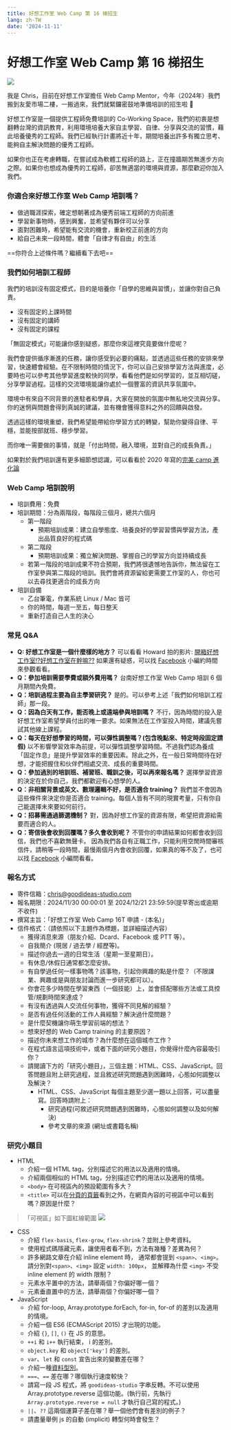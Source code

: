 ```yaml
---
title: 好想工作室 Web Camp 第 16 梯招生
lang: zh-TW
date: '2024-11-11'
---
```

# 好想工作室 Web Camp 第 16 梯招生

![](https://i.imgur.com/sjMHetk.jpg)

我是 Chris，目前在好想工作室擔任 Web Camp Mentor，今年（2024年）我們搬到友愛市場二樓，一搬過來，我們就緊鑼密鼓地準備培訓的招生啦 🎉

好想工作室是一個提供工程師免費培訓的 Co-Working Space，我們的初衷是想翻轉台灣的資訊教育，利用環境培養大家自主學習、自律、分享與交流的習慣，藉此培養優秀的工程師。我們已經執行計畫將近十年，期間培養出許多有獨立思考、能夠自主解決問題的優秀工程師。

如果你也正在考慮轉職，在嘗試成為軟體工程師的路上，正在撞牆期苦無進步方向之際。如果你也想成為優秀的工程師，卻苦無適當的環境與資源，那麼歡迎你加入我們。

### 你適合來好想工作室 Web Camp 培訓嗎？

- 做過職涯探索，確定想朝著成為優秀前端工程師的方向前進
- 學習新事物時，感到興奮，並希望有夥伴可以分享
- 面對困難時，希望能有交流的機會，重新校正前進的方向
- 給自己未來一段時間，體會「自律才有自由」的生活

==你符合上述條件嗎？繼續看下去吧==

### 我們如何培訓工程師

我們的培訓沒有固定模式，目的是培養你「自學的思維與習慣」，並讓你對自己負責。

- 沒有固定的上課時間
- 沒有固定的講師
- 沒有固定的課程

「無固定模式」可能讓你感到疑惑，那麼你來這裡究竟要做什麼呢？

我們會提供循序漸進的任務，讓你感受到必要的痛點，並透過這些任務的安排來學習，快速體會經驗。在不限制時間的情況下，你可以自己安排學習方法與進度，必要時也可以參考其他學習進度較快的同學，看看他們是如何學習的，並互相切磋，分享學習過程。這樣的交流環境能讓你處於一個豐富的資訊共享氛圍中。

環境中有來自不同背景的進駐者和學員，大家在開放的氛圍中無私地交流與分享。你的迷惘與問題會得到真誠的建議，並有機會獲得意料之外的回饋與啟發。

透過這樣的環境重塑，我們希望能帶給你學習方式的轉變，幫助你變得自律、平穩，並能按部就班、穩步學習。

而你唯一需要做的事情，就是「付出時間，融入環境，並對自己的成長負責。」

如果對於我們培訓還有更多細節想認識，可以看看於 2020 年寫的[完美 camp 進化論](https://ithelp.ithome.com.tw/articles/10253128)

### Web Camp 培訓說明

- 培訓費用：免費
- 培訓期間：分為兩階段，每階段三個月，總共六個月
    - 第一階段
        - 預期培訓成果：建立自學態度、培養良好的學習習慣與學習方法，產出品質良好的程式碼
    - 第二階段
        - 預期培訓成果：獨立解決問題、掌握自己的學習方向並持續成長
    - 若第一階段的培訓成果不符合預期，我們將很遺憾地告訴你，無法留在工作室參與第二階段的培訓。我們會將資源留給更需要工作室的人，你也可以去尋找更適合的成長方向
- 培訓自備
    - 乙台筆電，作業系統 Linux / Mac 皆可
    - 你的時間，每週一至五，每日整天
    - 重新打造自己人生的決心


### 常見 Q&A

- **Q: 好想工作室是一個什麼樣的地方？**
    可以看看 Howard 拍的影片: [開箱好想工作室!?好想工作室在幹嘛??]( https://youtu.be/Dft5rHiFTis)
    如果還有疑惑，可以找 [Facebook](https://www.facebook.com/GoodideasStudio) 小編約時間來參觀看看。
- **Q：參加培訓需要學費或額外費用嗎？**
    台南好想工作室 Web Camp 培訓 6 個月期間內免費。
- **Q：培訓過程主要為自主學習研究？**
    是的。可以參考上述「我們如何培訓工程師」那一段。
- **Q：因為白天有工作，能否晚上或遠端參與培訓嗎？**
    不行，因為時間的投入是好想工作室希望學員付出的唯一要求。如果無法在工作室投入時間，建議先嘗試其他線上課程。
- **Q：每天在好想學習的時間，可以彈性調整嗎？(包含晚點來、特定時段固定請假)**
    以不影響學習效率為前提，可以彈性調整學習時間。不過我們認為養成「固定作息」是提升學習效率的重要因素。除此之外，在一般日常時間待在好想，才能把握住和伙伴們相處交流、成長的重要時間。
- **Q：參加過別的培訓班、補習班、職訓之後，可以再來報名嗎？**
    選擇學習資源的決定在於你自己，我們都歡迎有心想學的人。
- **Q：非相關背景或英文、數理邏輯不好，是否適合 training？**
    我們並不會因為這些條件來決定你是否適合 training。每個人皆有不同的現實考量，只有你自己能選擇未來要如何前行。
- **Q：招募需通過篩選機制？**
    對，因為好想工作室的資源有限，希望把資源給需要而適合的人。
- **Q：寄信後會收到回覆嗎？多久會收到呢？**
    不管你的申請結果如何都會收到回信，我們也不喜歡無聲卡。
    因為我們各自有正職工作，只能利用空閒時間審核信件，請稍等一段時間，最慢兩個月內會收到回覆，如果真的等不及了，也可以找 [Facebook](https://www.facebook.com/GoodideasStudio) 小編問看看。

### 報名方式
- 寄件信箱：chris@goodideas-studio.com
- 報名期限：2024/11/30 00:00:01 至 2024/12/21 23:59:59(提早寄出或逾期不收件)
- 撰寫主旨：「好想工作室 Web Camp 16T 申請 - (本名)」
- 信件格式：（請依照以下主題作為標題，並詳細描述內容）
    - 獲得消息來源（朋友介紹、Dcard、Facebook 或 PTT 等）。
    - 自我簡介 (現居 / 過去學 / 經歷等)。
    - 描述你過去一週的日常生活（星期一至星期日）。
    - 有休息/休假日通常都怎麼安排。
    - 有自學過任何一樣事物嗎？該事物，引起你興趣的點是什麼？（不限課業、興趣或是與朋友討論而進一步研究都可以）。
    - 你會花多少時間在學習東西（一個技能）上，並會搭配哪些方法或工具控管/規劃時間來達成？
    - 有沒有透過與人交流任何事物，獲得不同見解的經驗？
    - 是否有過任何活動的工作人員經驗？解決過什麼問題？
    - 是什麼契機讓你萌生學習前端的想法？
    - 想來好想的 Web Camp training 的主要原因？
    - 描述你未來想工作的城市？為什麼想在這個城市工作？
    - 在程式語言這項技術中，或者下面的研究小題目，你覺得什麼內容最吸引你？
    - 請閱讀下方的「研究小題目」，三個主題：HTML、CSS、JavaScript。回答問題且附上研究過程，並且敘述研究問題遇到困難時，心態如何調整以及解決？
        - HTML、CSS、JavaScript 每個主題至少選一題以上回答，可以盡量寫。回答時請附上：
            - 研究過程(可敘述研究問題遇到困難時，心態如何調整以及如何解決)
            - 參考文章的來源 (網址或書籍名稱)

### 研究小題目

- HTML
    - 介紹一個 HTML tag，分別描述它的用法以及適用的情境。
    - 介紹兩個相似的 HTML tag，分別描述它們的用法以及適用的情境。
    - `<body>` 在可視區內的預設範圍有多大？
    - `<title>` 可以在[分頁的頁籤](https://zh.wikipedia.org/wiki/%E5%88%86%E9%A0%81_(GUI))看到之外，在網頁內容的可視區中可以看到嗎？原因是什麼？

> 「可視區」如下圖紅線範圍
> ![](https://i.imgur.com/e03f4ar.jpg)


- CSS
    - 介紹 `flex-basis`, `flex-grow`, `flex-shrink`？並附上參考資料。
    - 使用程式碼隱藏元素，讓使用者看不到，方法有幾種？差異為何？
    - 許多網路文章在介紹 inline element 時，
      通常都會提到 `<span>`、`<img>`。
      請分別對`<span>`、`<img>` 設定 `width: 100px`，
      並解釋為什麼 `<img>` 不受 inline element 的 width 限制？
    - 元素水平置中的方法，請舉兩個？你偏好哪一個？
    - 元素垂直置中的方法，請舉兩個？你偏好哪一個？
- JavaScript
    - 介紹 for-loop, Array.prototype.forEach, for-in, for-of 的差別以及適用的情境。
    - 介紹一個 ES6 (ECMAScript 2015) 才出現的功能。
    - 介紹 `{}`, `[]`, `()` 在 JS 的意思。
    - `++i` 和 `i++` 執行結束， i 的差別。
    - `object.key` 和 `object['key']` 的差別。
    - `var`、`let` 和 `const` 宣告出來的變數差在哪？
    - 介紹一種[資料型別](https://developer.mozilla.org/en-US/docs/Glossary/Type)。
    - `===`、`==` 差在哪？哪個執行速度較快？
    - 請寫一段 JS 程式，將 `goodideas-studio` 字串反轉。不可以使用 Array.prototype.reverse 這個功能。(執行前，先執行 `Array.prototype.reverse = null` 才執行自己寫的程式。)
    - `||`、`??` 這兩個運算子差在哪？舉一個他們會有差別的例子？
    - 請盡量舉例 js 的自動 (implicit) 轉型何時會發生？
